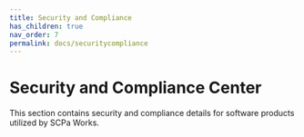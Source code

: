 ```yaml
---
title: Security and Compliance
has_children: true
nav_order: 7
permalink: docs/securitycompliance
---
```


# Security and Compliance Center

This section contains security and compliance details for software products utilized by SCPa Works.
